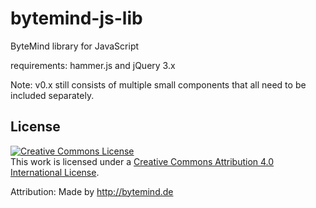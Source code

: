 # bytemind-js-lib
ByteMind library for JavaScript

requirements: hammer.js and jQuery 3.x

Note: v0.x still consists of multiple small components that all need to be included separately.

## License
<a rel="license" href="http://creativecommons.org/licenses/by/4.0/"><img alt="Creative Commons License" style="border-width:0" src="https://i.creativecommons.org/l/by/4.0/80x15.png" /></a><br />This work is licensed under a <a rel="license" href="http://creativecommons.org/licenses/by/4.0/">Creative Commons Attribution 4.0 International License</a>.

Attribution: Made by http://bytemind.de
